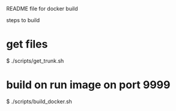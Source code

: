 README file for docker build

steps to build

# get files
$ ./scripts/get_trunk.sh
# build on run image on port 9999
$ ./scripts/build_docker.sh

